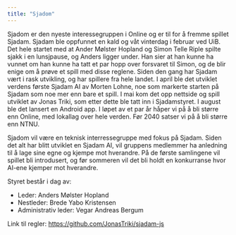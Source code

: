 ```yaml
---
title: "Sjadom"
---
```


Sjadom er den nyeste interessegruppen i Online og er til for å fremme spillet Sjadam. Sjadam ble oppfunnet en kald og våt vinterdag i februar ved UiB. Det hele startet med at Ander Mølster Hopland og Simon Telle Riple spilte sjakk i en lunsjpause, og Anders ligger under. Han sier at han kunne ha vunnet om han kunne ha tatt et par hopp over forsvaret til Simon, og de blir enige om å prøve et spill med disse reglene. Siden den gang har Sjadam vært i rask utvikling, og har spillere fra hele landet. I april ble det utviklet verdens første Sjadam AI av Morten Lohne, noe som markerte starten på Sjadam som noe mer enn bare et spill. I mai kom det opp nettside og spill utviklet av Jonas Triki, som etter dette ble tatt inn i Sjadamstyret. I august ble det lansert en Android app. I løpet av et par år håper vi på å bli større enn Online, med lokallag over hele verden. Før 2040 satser vi på å bli større enn NTNU.
 
Sjadom vil være en teknisk interressegruppe med fokus på Sjadam. Siden det alt har blitt utviklet en Sjadam AI, vil gruppens medlemmer ha anledning til å lage sine egne og kjempe mot hverandre. På de første samlingene vil spillet bli introdusert, og før sommeren vil det bli holdt en konkurranse hvor AI-ene kjemper mot hverandre.
 
Styret består i dag av:

- Leder: Anders Mølster Hopland 
- Nestleder: Brede Yabo Kristensen 
- Administrativ leder: Vegar Andreas Bergum 

 
Link til regler: https://github.com/JonasTriki/sjadam-js